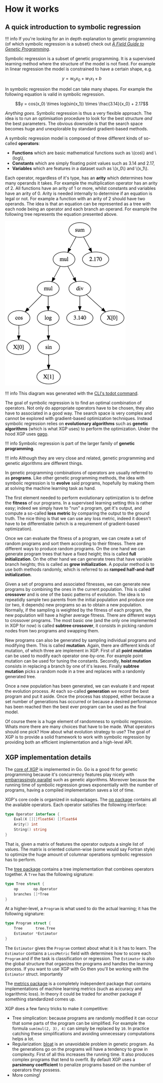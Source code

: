 # How it works

## A quick introduction to symbolic regression

!!! info
    If you're looking for an in depth explanation to genetic programming (of which symbolic regression is a subset) check out [*A Field Guide to Genetic Programming*](http://www.gp-field-guide.org.uk/).

Symbolic regression is a subset of genetic programming. It is a supervised learning method where the structure of the model is not fixed. For example in linear regression the model is constrained to have a certain shape, e.g.

$$y = w_0x_0 + w_1x_1 + b$$

In symbolic regression the model can take many shapes. For example the following equation is valid in symbolic regression.

$$y = cos(x_0) \times log(sin(x_1)) \times \frac{3.14}{x_0} + 2.17$$

*Anything goes*. Symbolic regression is thus a very flexible approach. The idea is to run an optimisation procedure to look for the best structure *and* the best parameters. The obvious downside is that the search space becomes huge and unexplorable by standard gradient-based methods.

A symbolic regression model is composed of three different kinds of so-called **operators**:

- **Functions** which are basic mathematical functions such as \\(cos\\) and \\(log\\),
- **Constants** which are simply floating point values such as 3.14 and 2.17,
- **Variables** which are features in a dataset such as \\(x_0\\) and \\(x_1\\).

Each operator, regardless of it's type, has an **arity** which determines how many operands it takes. For example the multiplication operator has an arity of 2. All functions have an arity of 1 or more, whilst constants and variables have an arity of 0. Arity is needed internally to determine if an equation is legal or not. For example a function with an arity of 2 should have two operands. The idea is that an equation can be represented as a tree with each node being an operator and each branch an operand. For example the following tree represents the equation presented above.

![example1](img/example1.png)

!!! info
    This diagram was generated with the [CLI's todot command](cli#visualization).

The goal of symbolic regression is to find an optimal combination of operators. Not only do appropriate operators have to be chosen, they also have to associated in a good way. The search space is very complex and cannot be explored with gradient-based optimization techniques. Instead symbolic regression relies on **evolutionary algorithms** such as **genetic algorithms** (which is what XGP uses) to perform the optimization. Under the hood XGP uses [gago](https://github.com/MaxHalford/gago).

!!! info
    Symbolic regression is part of the larger family of **genetic programming**.

!!! info
    Although they are very close and related, genetic programming and genetic algorithms are different things.

In genetic programming combinations of operators are usually referred to as **programs**. Like other genetic programming methods, the idea with symbolic regression is to **evolve** said programs, hopefully by making them at solving the machine learning task as hand.

The first element needed to perform evolutionary optimization is to define the **fitness** of our programs. In a supervised learning setting this is rather easy; indeed we simply have to "run" a program, get it's output, and compute a so-called **loss metric** by comparing the output to the ground truth. The nice thing is that we can use any loss metric, indeed it doesn't have to be differentiable (which is a requirement of gradient-based optimization).

Once we can evaluate the fitness of a program, we can create a set of random programs and sort them according to their fitness. There are different ways to produce random programs. On the one hand we can generate program trees that have a fixed height; this is called **full initialization**. On the other hand we can generate trees that have variable branch heights; this is called as **grow initialization**. A popular method is to use both methods randomly, which is referred to as **ramped half-and-half initialization**.

Given a set of programs and associated fitnesses, we can generate new programs by combining the ones in the current population. This is called **crossover** and is one of the basic patterns of evolution. The idea is to repeatidly sample two parents from the initial population and produce one (or two, it depends) new programs so as to obtain a new population. Normally, if the sampling is weighted by the fitness of each program, the new population will have a higher average fitness. There are different ways to crossover programs. The most basic one (and the only one implemented in XGP for now) is called **subtree crossover**, it consists in picking random nodes from two programs and swapping them.

New programs can also be generated by sampling individual programs and modifying them. This is called **mutation**. Again, there are different kinds of mutation, of which three are implement in XGP. First of all **point mutation** can be used to modify each operator one-by-one. For example point mutation can be used for tuning the constants. Secondly, **hoist mutation** consists in replacing a branch by one of it's leaves. Finally **subtree mutation** picks a random node in a tree and replaces with a randomly generated tree.

Once a new population has been generated, we can evaluate it and repeat the evolution process. At each so-called **generation** we record the best program and put it aside. Once the process has stopped, either because a set number of generations has occurred or because a desired performance has been reached then the best ever program can be used as the final model.

Of course there is a huge element of randomness to symbolic regression. Whats more there are many choices that have to be made. What operators should one pick? How about what evolution strategy to use? The goal of XGP is to provide a solid framework to work with symbolic regression by providing both an efficient implementation and a high-level API.


## XGP implementation details

The [core of XGP](https://github.com/MaxHalford/xgp) is implemented in Go. Go is a good fit for genetic programming because it's concurrency features play nicely with [embarrassingly parallel](https://www.wikiwand.com/en/Embarrassingly_parallel) such as genetic algorithms. Moreover because the running time of symbolic regression grows exponentially with the number of programs, having a compiled implementation saves a lot of time.

XGP's core code is organized in subpackages. The [op package](https://github.com/MaxHalford/xgp/tree/master/op) contains all the available operators. Each operator satisfies the following interface:

```go
type Operator interface {
    Eval(X [][]float64) []float64
    Arity() int
    String() string
}
```

That is, given a matrix of features the operator outputs a single list of values. The matrix is oriented column-wise (some would say Fortran style) to optimize the huge amount of columnar operations symbolic regression has to perform.

The [tree package](https://github.com/MaxHalford/xgp/tree/master/tree) contains a tree implementation that combines operators together. A `Tree` has the following signature:

```go
type Tree struct {
    op       op.Operator
    branches []*Tree
}
```

At a higher-level, a `Program` is what used to do the actual learning; it has the following signature:

```go
type Program struct {
    Tree      tree.Tree
    Estimator *Estimator
}
```

The `Estimator` gives the `Program` context about what it is it has to learn. The `Estimator` contains a `LossMetric` field with determines how to score each `Program` and if the task is classification or regression. The `Estimator` is also the global structure that organizes the programs and handles the learning process. If you want to use XGP with Go then you'll be working with the `Estimator` struct.  importantly

The [metrics package](https://github.com/MaxHalford/xgp/tree/master/metrics) is a completely independent package that contains implementations of machine learning metrics (such as accuracy and logarithmic loss). In theory it could be traded for another package if something standardized comes up.

XGP does a few fancy tricks to make it competitive:

- Tree simplication: because programs are randomly modified it can occur that some parts of the program can be simplified. For example the formula `sum(mul(2, 3), 4)` can simply be replaced by `10`. In practice catching these simplifications and avoiding unnecessary computations helps a lot.
- Regularization: [bloat](http://dces.essex.ac.uk/staff/poli/gp-field-guide/113Bloat.html) is an unavoidable problem in genetic program. As the generations go on the programs will have a tendency to grow in complexity. First of all this increases the running time. It also produces complex programs that tend to overfit. By default XGP uses a **parsimony coefficient** to penalize programs based on the number of operators they possess.
- More coming!

